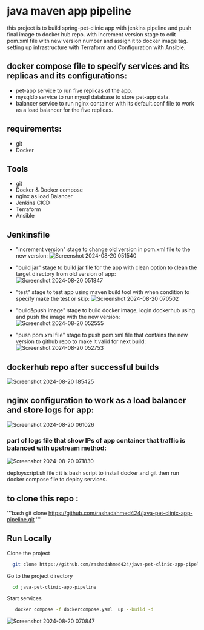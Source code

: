 # java maven app pipeline

this project is to build spring-pet-clinic app with jenkins pipeline and push final image to docker hub repo.
with increment version stage to edit pom.xml file with new version number and assign it to docker image tag.
setting up infrastructure with Terraform and Configuration with Ansible.


## docker compose file to specify services and its replicas and its configurations:

* pet-app service to run five replicas of the app.
* mysqldb service to run mysql database to store pet-app data. 
* balancer service to run nginx container with its default.conf file to work as a load balancer for the five replicas.


## requirements:
* git
* Docker



## Tools
- git
- Docker & Docker compose 
- nginx as load Balancer  
- Jenkins CICD 
- Terraform
- Ansible


## Jenkinsfile
* "increment version" stage to change old version in pom.xml file to the new version:
  ![Screenshot 2024-08-20 051540](https://github.com/user-attachments/assets/2250ffb5-d73c-48a6-ac44-def6d5a9e123)

* "build jar" stage to build jar file for the app with clean option to clean the target directory from old version of app:
  ![Screenshot 2024-08-20 051847](https://github.com/user-attachments/assets/20b2f2e1-3942-4003-ac54-fb4d44bf8f22)

* "test" stage to test app using maven build tool with when condition to specify make the test or skip:
  ![Screenshot 2024-08-20 070502](https://github.com/user-attachments/assets/72bd197a-cc7d-436b-a274-5cd91bc5c134)

* "build&push image" stage to build docker image, login dockerhub using and push the image with the new version:
  ![Screenshot 2024-08-20 052555](https://github.com/user-attachments/assets/612f9650-c8fb-4b19-aa81-63ff188a4285)

* "push pom.xml file" stage to push pom.xml file that contains the new version to github repo to make it valid for next build:
  ![Screenshot 2024-08-20 052753](https://github.com/user-attachments/assets/36f6d952-cc46-4d1a-bda0-db39a3faa035)

## dockerhub repo after successful builds
![Screenshot 2024-08-20 185425](https://github.com/user-attachments/assets/fb95d087-4dc9-4992-979d-fc1dbc6f0a46)


## nginx configuration to work as a load balancer and store logs for app:
 ![Screenshot 2024-08-20 061026](https://github.com/user-attachments/assets/bcaaaca4-882f-4ecc-a0f0-bec837b106c7)
 
  ### part of logs file that show IPs of app container that traffic is balanced with upstream method:  
 ![Screenshot 2024-08-20 071830](https://github.com/user-attachments/assets/b5884ab7-03c0-4561-8ff5-16261ab077d9)

deployscript.sh file :
it is bash script to install docker and git then run docker compose file to deploy services.




## to clone this repo :
'''bash
git clone https://github.com/rashadahmed424/java-pet-clinic-app-pipeline.git
'''



## Run Locally

Clone the project

```bash
  git clone https://github.com/rashadahmed424/java-pet-clinic-app-pipeline.git
```

Go to the project directory

```bash
  cd java-pet-clinic-app-pipeline
```


Start services 

```bash
   docker compose -f dockercompose.yaml  up --build -d 
```

![Screenshot 2024-08-20 070847](https://github.com/user-attachments/assets/35f5d092-3da4-413a-8cff-20d6675a9232)


